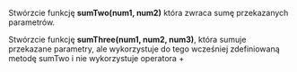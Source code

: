Stwórzcie funkcję **sumTwo(num1, num2)** która zwraca sumę przekazanych parametrów.

Stwórzcie funkcję **sumThree(num1, num2, num3)**, która sumuje przekazane parametry, ale wykorzystuje do tego wcześniej zdefiniowaną metodę sumTwo i nie wykorzystuje operatora +
 



